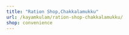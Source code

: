 ```yaml
---
title: "Ration Shop,Chakkalamukku"
url: /kayamkulam/ration-shop-chakkalamukku/
shop: convenience
---
```

